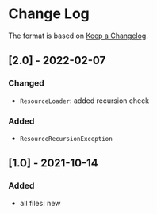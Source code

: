 # Change Log

The format is based on [Keep a Changelog](http://keepachangelog.com/).

## [2.0] - 2022-02-07
### Changed
- `ResourceLoader`: added recursion check
### Added
- `ResourceRecursionException`

## [1.0] - 2021-10-14
### Added
- all files: new
